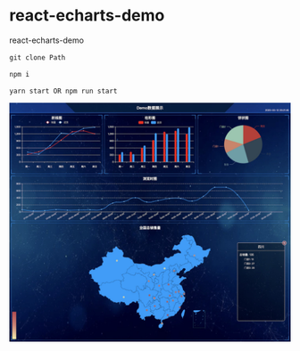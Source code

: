 # react-echarts-demo
react-echarts-demo

```
git clone Path
```

```
npm i
```

```
yarn start OR npm run start
```

![Image](https://github.com/onlylne/react-echarts-demo/blob/master/src/assets/img.png)
